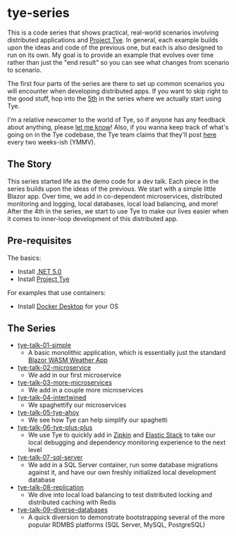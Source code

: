 # tye-series
This is a code series that shows practical, real-world scenarios involving distributed applications and [Project Tye](https://github.com/dotnet/tye).  In general, each example builds upon the ideas and code of the previous one, but each is also designed to run on its own.  My goal is to provide an example that evolves over time rather than just the "end result" so you can see what changes from scenario to scenario.

The first four parts of the series are there to set up common scenarios you will encounter when developing distributed apps.  If you want to skip right to the good stuff, hop into the [5th](tye-talk-05-tye-ahoy) in the series where we actually start using Tye.

I'm a relative newcomer to the world of Tye, so if anyone has any feedback about anything, please [let me know](../../issues)!  Also, if you wanna keep track of what's going on in the Tye codebase, the Tye team claims that they'll post [here](https://github.com/dotnet/tye/issues/251) every two weeks-ish (YMMV).

## The Story
This series started life as the demo code for a dev talk.  Each piece in the series builds upon the ideas of the previous.  We start with a simple little Blazor app.  Over time, we add in co-dependent microservices, distributed monitoring and logging, local databases, local load balancing, and more!  After the 4th in the series, we start to use Tye to make our lives easier when it comes to inner-loop development of this distributed app.

## Pre-requisites 
The basics:
* Install [.NET 5.0](https://dotnet.microsoft.com/download/dotnet/5.0)
* Install [Project Tye](https://github.com/dotnet/tye)

For examples that use containers:
* Install [Docker Desktop](https://www.docker.com/products/docker-desktop) for your OS

## The Series
* [tye-talk-01-simple](tye-talk-01-simple)
  * A basic monolithic application, which is essentially just the standard [Blazor WASM Weather App](https://dotnet.microsoft.com/learn/aspnet/blazor-tutorial/intro)
* [tye-talk-02-microservice](tye-talk-02-microservice)
  * We add in our first microservice
* [tye-talk-03-more-microservices](tye-talk-03-more-microservices)
  * We add in a couple more microservices
* [tye-talk-04-intertwined](tye-talk-04-intertwined)
  * We spaghettify our microservices
* [tye-talk-05-tye-ahoy](tye-talk-05-tye-ahoy)
  * We see how Tye can help simplify our spaghetti
* [tye-talk-06-tye-plus-plus](tye-talk-06-tye-plus-plus)
  * We use Tye to quickly add in [Zipkin](https://zipkin.io/) and [Elastic Stack](https://www.elastic.co/elastic-stack) to take our local debugging and dependency monitoring experience to the next level
* [tye-talk-07-sql-server](tye-talk-07-sql-server)
  * We add in a SQL Server container, run some database migrations against it, and have our own freshly initialized local development database
* [tye-talk-08-replication](tye-talk-08-replication)
  * We dive into local load balancing to test distributed locking and distributed caching with Redis
* [tye-talk-09-diverse-databases](tye-talk-09-diverse-databases)
  * A quick diversion to demonstrate bootstrapping several of the more popular RDMBS platforms (SQL Server, MySQL, PostgreSQL)
